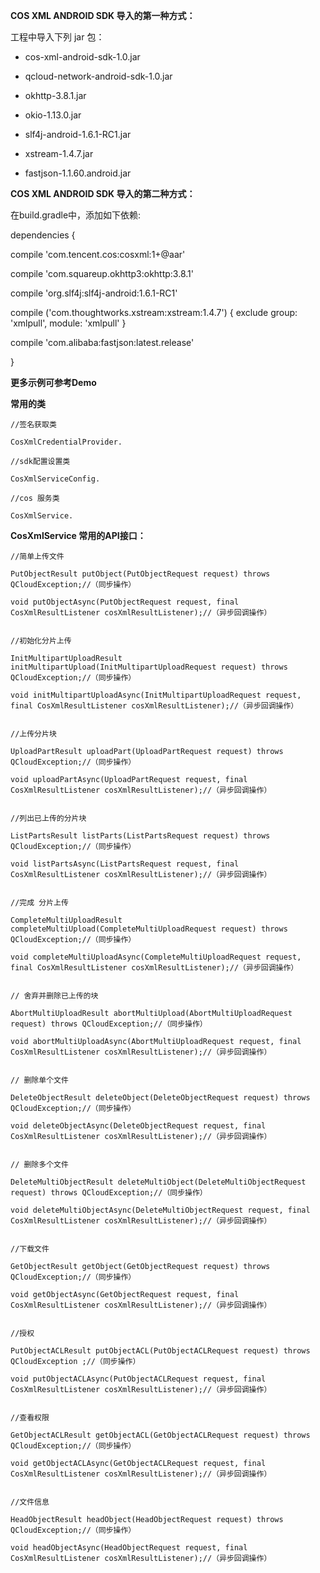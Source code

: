 **COS XML ANDROID SDK 导入的第一种方式：**

工程中导入下列 jar 包：
- cos-xml-android-sdk-1.0.jar

- qcloud-network-android-sdk-1.0.jar
 
- okhttp-3.8.1.jar

- okio-1.13.0.jar
 
- slf4j-android-1.6.1-RC1.jar

- xstream-1.4.7.jar

- fastjson-1.1.60.android.jar


**COS XML ANDROID SDK 导入的第二种方式：**

在build.gradle中，添加如下依赖:

dependencies { 

compile 'com.tencent.cos:cosxml:1+@aar'

compile 'com.squareup.okhttp3:okhttp:3.8.1'

compile 'org.slf4j:slf4j-android:1.6.1-RC1'

compile ('com.thoughtworks.xstream:xstream:1.4.7') {
exclude group: 'xmlpull', module: 'xmlpull'
}

compile 'com.alibaba:fastjson:latest.release'

}

**更多示例可参考Demo**

**常用的类**
```
//签名获取类

CosXmlCredentialProvider.

//sdk配置设置类

CosXmlServiceConfig.

//cos 服务类

CosXmlService.
```

**CosXmlService 常用的API接口：**

```
//简单上传文件

PutObjectResult putObject(PutObjectRequest request) throws QCloudException;//（同步操作）

void putObjectAsync(PutObjectRequest request, final CosXmlResultListener cosXmlResultListener);//（异步回调操作）


//初始化分片上传

InitMultipartUploadResult initMultipartUpload(InitMultipartUploadRequest request) throws QCloudException;//（同步操作）

void initMultipartUploadAsync(InitMultipartUploadRequest request, final CosXmlResultListener cosXmlResultListener);//（异步回调操作）


//上传分片块

UploadPartResult uploadPart(UploadPartRequest request) throws QCloudException;//（同步操作）

void uploadPartAsync(UploadPartRequest request, final CosXmlResultListener cosXmlResultListener);//（异步回调操作）


//列出已上传的分片块

ListPartsResult listParts(ListPartsRequest request) throws QCloudException;//（同步操作）

void listPartsAsync(ListPartsRequest request, final CosXmlResultListener cosXmlResultListener);//（异步回调操作）


//完成 分片上传

CompleteMultiUploadResult completeMultiUpload(CompleteMultiUploadRequest request) throws QCloudException;//（同步操作）

void completeMultiUploadAsync(CompleteMultiUploadRequest request, final CosXmlResultListener cosXmlResultListener);//（异步回调操作）


// 舍弃并删除已上传的块

AbortMultiUploadResult abortMultiUpload(AbortMultiUploadRequest request) throws QCloudException;//（同步操作）

void abortMultiUploadAsync(AbortMultiUploadRequest request, final CosXmlResultListener cosXmlResultListener);//（异步回调操作）


// 删除单个文件

DeleteObjectResult deleteObject(DeleteObjectRequest request) throws QCloudException;//（同步操作）

void deleteObjectAsync(DeleteObjectRequest request, final CosXmlResultListener cosXmlResultListener);//（异步回调操作）


// 删除多个文件

DeleteMultiObjectResult deleteMultiObject(DeleteMultiObjectRequest request) throws QCloudException;//（同步操作）

void deleteMultiObjectAsync(DeleteMultiObjectRequest request, final CosXmlResultListener cosXmlResultListener);//（异步回调操作）


//下载文件

GetObjectResult getObject(GetObjectRequest request) throws QCloudException;//（同步操作）

void getObjectAsync(GetObjectRequest request, final CosXmlResultListener cosXmlResultListener);//（异步回调操作）


//授权

PutObjectACLResult putObjectACL(PutObjectACLRequest request) throws QCloudException ;//（同步操作）

void putObjectACLAsync(PutObjectACLRequest request, final CosXmlResultListener cosXmlResultListener);//（异步回调操作）


//查看权限

GetObjectACLResult getObjectACL(GetObjectACLRequest request) throws QCloudException;//（同步操作）

void getObjectACLAsync(GetObjectACLRequest request, final CosXmlResultListener cosXmlResultListener);//（异步回调操作）


//文件信息

HeadObjectResult headObject(HeadObjectRequest request) throws QCloudException;//（同步操作）

void headObjectAsync(HeadObjectRequest request, final CosXmlResultListener cosXmlResultListener);//（异步回调操作）
```




